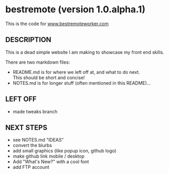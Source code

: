 # bestremote (version 1.0.alpha.1)
This is the code for www.bestremoteworker.com

## DESCRIPTION
This is a dead simple website I am making to showcase my front end skills.

There are two markdown files:  
* README.md is for where we left off at, and what to do next.  
  This should be short and concise!
* NOTES.md is for longer stuff (often mentioned in this README)...

## LEFT OFF
* made tweaks branch

## NEXT STEPS
* see NOTES.md "IDEAS"
* convert the blurbs
* add small graphics (like popup icon, github logo)
* make github link mobile / desktop
* Add "What's New?" with a cool font
* add FTP account 
